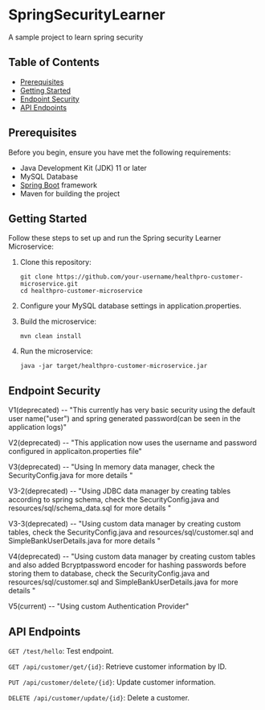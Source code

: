 # SpringSecurityLearner

A sample project to learn spring security

## Table of Contents

- [Prerequisites](#prerequisites)
- [Getting Started](#getting-started)
- [Endpoint Security](#endpoint-security)
- [API Endpoints](#api-endpoints)

## Prerequisites

Before you begin, ensure you have met the following requirements:

- Java Development Kit (JDK) 11 or later
- MySQL Database
- [Spring Boot](https://spring.io/projects/spring-boot) framework
- Maven for building the project

## Getting Started

Follow these steps to set up and run the Spring security Learner Microservice:

1. Clone this repository:

   ```shell
   git clone https://github.com/your-username/healthpro-customer-microservice.git
   cd healthpro-customer-microservice
2. Configure your MySQL database settings in application.properties.
3. Build the microservice:
   ```shell
   mvn clean install

4. Run the microservice:
   ```shell
   java -jar target/healthpro-customer-microservice.jar

## Endpoint Security

V1(deprecated) -- "This currently has very basic security using the default user name("user") and spring generated
password(can be seen in
the application logs)"

V2(deprecated) -- "This application now uses the username and password configured in applicaiton.properties file"

V3(deprecated)  -- "Using In memory data manager, check the SecurityConfig.java for more details "

V3-2(deprecated) -- "Using JDBC data manager by creating tables according to spring schema, check the
SecurityConfig.java
and
resources/sql/schema_data.sql for more details "

V3-3(deprecated) -- "Using custom data manager by creating custom tables, check the SecurityConfig.java and
resources/sql/customer.sql and SimpleBankUserDetails.java for more details "

V4(deprecated) -- "Using custom data manager by creating custom tables and also added Bcryptpassword encoder for hashing
passwords before storing them to database, check the SecurityConfig.java and
resources/sql/customer.sql and SimpleBankUserDetails.java for more details "

V5(current) -- "Using custom Authentication Provider"

## API Endpoints

`GET /test/hello`: Test endpoint.

`GET /api/customer/get/{id}`: Retrieve customer information by ID.

`PUT /api/customer/delete/{id}`: Update customer information.

`DELETE /api/customer/update/{id}`: Delete a customer.




